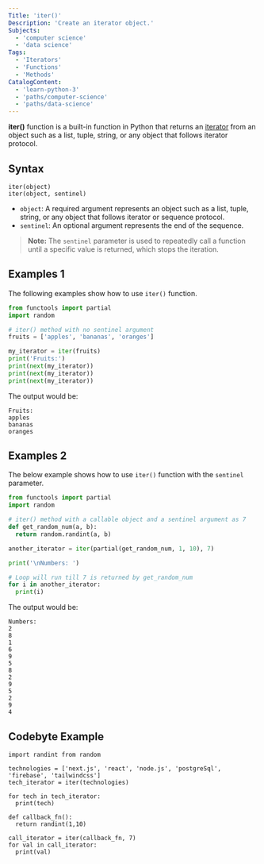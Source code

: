 ```yaml
---
Title: 'iter()'
Description: 'Create an iterator object.'
Subjects:
  - 'computer science'
  - 'data science'
Tags:
  - 'Iterators'
  - 'Functions'
  - 'Methods'
CatalogContent:
  - 'learn-python-3'
  - 'paths/computer-science'
  - 'paths/data-science'
---
```


**iter()** function is a built-in function in Python that returns an [iterator](https://www.codecademy.com/resources/docs/python/iterators) from an object such as a list, tuple, string, or any object that follows iterator protocol.

## Syntax

```pseudo
iter(object)
iter(object, sentinel)
```

- `object`: A required argument represents an object such as a list, tuple, string, or any object that follows iterator or sequence protocol.
- `sentinel`: An optional argument represents the end of the sequence.

> **Note:** The `sentinel` parameter is used to repeatedly call a function until a specific value is returned, which stops the iteration.

## Examples 1

The following examples show how to use `iter()` function.

```py
from functools import partial
import random

# iter() method with no sentinel argument
fruits = ['apples', 'bananas', 'oranges']

my_iterator = iter(fruits)
print('Fruits:')
print(next(my_iterator))
print(next(my_iterator))
print(next(my_iterator))
```

The output would be:

```shell
Fruits:
apples
bananas
oranges
```

## Examples 2

The below example shows how to use `iter()` function with the `sentinel` parameter.

```py
from functools import partial
import random

# iter() method with a callable object and a sentinel argument as 7
def get_random_num(a, b):
  return random.randint(a, b)

another_iterator = iter(partial(get_random_num, 1, 10), 7)

print('\nNumbers: ')

# Loop will run till 7 is returned by get_random_num
for i in another_iterator:
  print(i)
```

The output would be:

```shell
Numbers: 
2
8
1
6
9
5
8
2
9
5
2
9
4
```

## Codebyte Example

```codebyte/python
import randint from random

technologies = ['next.js', 'react', 'node.js', 'postgreSql', 'firebase', 'tailwindcss']
tech_iterator = iter(technologies)

for tech in tech_iterator:
  print(tech)

def callback_fn():
  return randint(1,10)

call_iterator = iter(callback_fn, 7)
for val in call_iterator:
  print(val)
```
